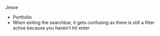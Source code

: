 Jesse
- Portfoilio
- When exiting the searchbar, it gets confusing as there is still a filter active because you haven't hit enter